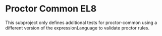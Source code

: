 # Proctor Common EL8

This subproject only defines additional tests for proctor-common using a different version of the expressionLanguage to validate proctor rules.
